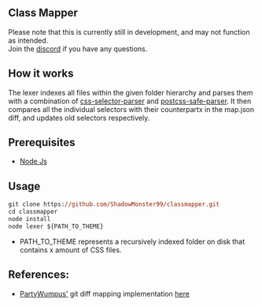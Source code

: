 ## Class Mapper

Please note that this is currently still in development, and may not function as intended. <br>
Join the [discord](https://millennium.web.app/discord) if you have any questions.

## How it works

The lexer indexes all files within the given folder hierarchy and parses them with a combination of [css-selector-parser](https://www.npmjs.com/package/css-selector-parser) and
[postcss-safe-parser](https://www.npmjs.com/package/postcss-safe-parser). It then compares all the individual selectors with their counterpartx in the map.json diff, and updates old selectors respectively.

## Prerequisites

- [Node Js](https://nodejs.org/en)

## Usage

```ps
git clone https://github.com/ShadowMonster99/classmapper.git
cd classmapper
node install
node lexer ${PATH_TO_THEME}
```
- PATH_TO_THEME represents a recursively indexed folder on disk that contains x amount of CSS files.


## References:
- [PartyWumpus'](https://gist.github.com/PartyWumpus) git diff mapping implementation [here](https://gist.github.com/PartyWumpus/b1bc83b5b29b155e40742d0aa290f0db)
